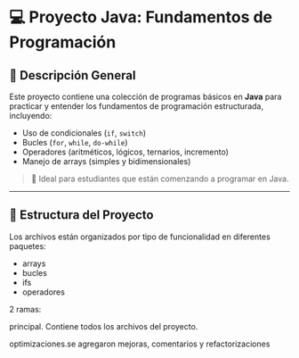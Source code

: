 # 💻 Proyecto Java: Fundamentos de Programación

## 📘 Descripción General

Este proyecto contiene una colección de programas básicos en **Java** para practicar y entender los fundamentos de programación estructurada, incluyendo:

- Uso de condicionales (`if`, `switch`)
- Bucles (`for`, `while`, `do-while`)
- Operadores (aritméticos, lógicos, ternarios, incremento)
- Manejo de arrays (simples y bidimensionales)

> 🧠 Ideal para estudiantes que están comenzando a programar en Java.

---

## 🧱 Estructura del Proyecto

Los archivos están organizados por tipo de funcionalidad en diferentes paquetes:

- arrays
- bucles
- ifs
- operadores

 2 ramas:

principal. Contiene todos los archivos del proyecto.

optimizaciones.se agregaron mejoras, comentarios y refactorizaciones
